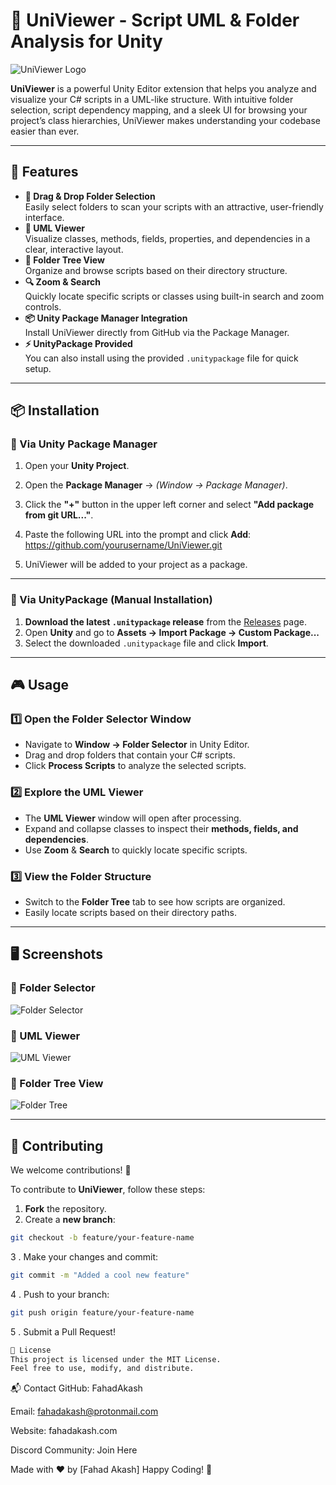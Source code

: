 # 🎯 UniViewer - Script UML & Folder Analysis for Unity

![UniViewer Logo](https://your-image-url.com/logo.png)

**UniViewer** is a powerful Unity Editor extension that helps you analyze and visualize your C# scripts in a UML-like structure. With intuitive folder selection, script dependency mapping, and a sleek UI for browsing your project’s class hierarchies, UniViewer makes understanding your codebase easier than ever.

---

## 🚀 Features

- **📂 Drag & Drop Folder Selection**  
  Easily select folders to scan your scripts with an attractive, user-friendly interface.
- **📝 UML Viewer**  
  Visualize classes, methods, fields, properties, and dependencies in a clear, interactive layout.
- **📁 Folder Tree View**  
  Organize and browse scripts based on their directory structure.
- **🔍 Zoom & Search**  
  Quickly locate specific scripts or classes using built-in search and zoom controls.
- **📦 Unity Package Manager Integration**  
  Install UniViewer directly from GitHub via the Package Manager.
- **⚡ UnityPackage Provided**  
  You can also install using the provided `.unitypackage` file for quick setup.

---

## 📦 Installation

### 📌 Via Unity Package Manager

1. Open your **Unity Project**.
2. Open the **Package Manager** → *(Window → Package Manager)*.
3. Click the **"+"** button in the upper left corner and select **"Add package from git URL..."**.
4. Paste the following URL into the prompt and click **Add**:
https://github.com/yourusername/UniViewer.git


5. UniViewer will be added to your project as a package.

---

### 📌 Via UnityPackage (Manual Installation)

1. **Download the latest `.unitypackage` release** from the [Releases](https://github.com/FahadAkash/UniViewer/releases) page.
2. Open **Unity** and go to **Assets → Import Package → Custom Package...**
3. Select the downloaded `.unitypackage` file and click **Import**.

---

## 🎮 Usage

### 1️⃣ Open the Folder Selector Window

- Navigate to **Window → Folder Selector** in Unity Editor.
- Drag and drop folders that contain your C# scripts.
- Click **Process Scripts** to analyze the selected scripts.

### 2️⃣ Explore the UML Viewer

- The **UML Viewer** window will open after processing.
- Expand and collapse classes to inspect their **methods, fields, and dependencies**.
- Use **Zoom** & **Search** to quickly locate specific scripts.

### 3️⃣ View the Folder Structure

- Switch to the **Folder Tree** tab to see how scripts are organized.
- Easily locate scripts based on their directory paths.

---

## 🖥️ Screenshots

### 📌 Folder Selector
![Folder Selector](https://your-image-url.com/folder-selector.png)

### 📌 UML Viewer
![UML Viewer](https://your-image-url.com/uml-viewer.png)

### 📌 Folder Tree View
![Folder Tree](https://your-image-url.com/folder-tree.png)

---

## 🤝 Contributing

We welcome contributions! 🎉  

To contribute to **UniViewer**, follow these steps:

1. **Fork** the repository.
2. Create a **new branch**:  
```sh
git checkout -b feature/your-feature-name
```
3 . Make your changes and commit:
```sh
git commit -m "Added a cool new feature"
 ```
4 . Push to your branch: 
```sh
git push origin feature/your-feature-name
 ```
5 . Submit a Pull Request!
```sh
📜 License
This project is licensed under the MIT License.
Feel free to use, modify, and distribute.
```
📬 Contact
GitHub: FahadAkash

Email: fahadakash@protonmail.com

Website: fahadakash.com

Discord Community: Join Here

Made with ❤️ by [Fahad Akash]
Happy Coding! 🚀



 

